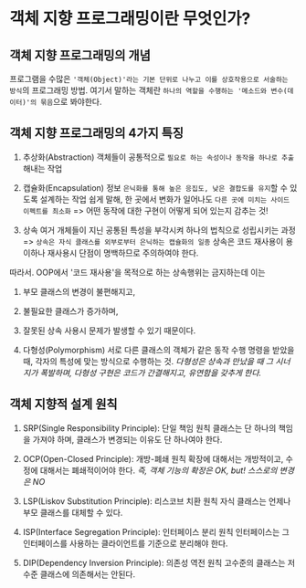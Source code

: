# 객체 지향 프로그래밍이란 무엇인가?

객체 지향 프로그래밍의 개념
--------------------------
프로그램을 수많은 `'객체(Object)'라는 기본 단위로 나누고 이를 상호작용으로 서술하는 방식`의 프로그래밍 방법.
여기서 말하는 객체란 `하나의 역할을 수행하는 '메소드와 변수(데이터)'의 묶음`으로 봐야한다.

객체 지향 프로그래밍의 4가지 특징
--------------------------
1. 추상화(Abstraction)
객체들이 공통적으로 `필요로 하는 속성이나 동작을 하나로 추출`해내는 작업

2. 캡슐화(Encapsulation)
정보 `은닉화를 통해 높은 응집도, 낮은 결합도를 유지`할 수 있도록 설계하는 작업
쉽게 말해, 한 곳에서 변화가 일어나도 `다른 곳에 미치는 사이드 이펙트를 최소화`
=> 어떤 동작에 대한 구현이 어떻게 되어 있는지 감추는 것!

3. 상속
여거 개체들이 지닌 공통된 특성을 부각시켜 하나의 법칙으로 성립시키는 과정
=> `상속은 자식 클래스를 외부로부터 은닉하는 캡슐화의 일종`
상속은 코드 재사용이 용이하나 재사용시 단점이 명백하므로 주의하여야 한다.

따라서. OOP에서 '코드 재사용'을 목적으로 하는 상속행위는 금지하는데 이는
1. 부모 클래스의 변경이 불편해지고,
2. 불필요한 클래스가 증가하며,
3. 잘못된 상속 사용시 문제가 발생할 수 있기 때문이다.

4. 다형성(Polymorphism)
서로 다른 클래스의 객체가 같은 동작 수행 명령을 받았을 때, 각자의 특성에 맞는 방식으로 수행하는 것.
*다형성은 상속과 만났을 때 그 시너지가 폭발하며, 다형성 구현은 코드가 간결해지고, 유연함을 갖추게 한다.*

객체 지향적 설계 원칙
-------------
1. SRP(Single Responsibility Principle): 단일 책임 원칙
클래스는 단 하나의 책임을 가져야 하며, 클래스가 변경되는 이유도 단 하나여야 한다.

2. OCP(Open-Closed Principle): 개방-폐쇄 원칙
확장에 대해서는 개방적이고, 수정에 대해서는 폐쇄적이어야 한다.
*즉, 객체 기능의 확장은 OK, but! 스스로의 변경은 NO*

3. LSP(Liskov Substitution Principle): 리스코브 치환 원칙
자식 클래스는 언제나 부모 클래스를 대체할 수 있다.

4. ISP(Interface Segregation Principle): 인터페이스 분리 원칙
인터페이스는 그 인터페이스를 사용하는 클라이언트를 기준으로 분리해야 한다.

5. DIP(Dependency Inversion Principle): 의존성 역전 원칙
고수준의 클래스는 저수준 클래스에 의존해서는 안된다.

